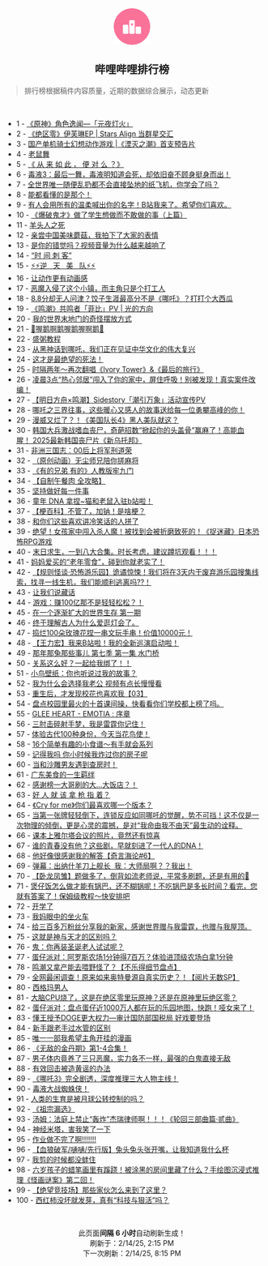<div align="center">
    <img src="./assets/icon_rank.png" alt="logo" />
    <h2>哔哩哔哩排行榜</h>
</div>

> 排行榜根据稿件内容质量，近期的数据综合展示，动态更新

<br />

<ul><li><span>1 - <a href=https://www.bilibili.com/BV1MkKGesECF target=_blank>《原神》角色逸闻—「元夜灯火」</a></span></li><li><span>2 - <a href=https://www.bilibili.com/BV1KkNieUEe4 target=_blank>《绝区零》伊芙琳EP&nbsp;|&nbsp;Stars&nbsp;Align&nbsp;当群星交汇</a></span></li><li><span>3 - <a href=https://www.bilibili.com/BV1hfKVeaE8m target=_blank>国产单机骑士幻想动作游戏&nbsp;|《湮灭之潮》首支预告片</a></span></li><li><span>4 - <a href=https://www.bilibili.com/BV1JsKjepEYp target=_blank>老鼠舞</a></span></li><li><span>5 - <a href=https://www.bilibili.com/BV1gAN9euEez target=_blank>《&nbsp;从&nbsp;来&nbsp;如&nbsp;此&nbsp;，&nbsp;便&nbsp;对&nbsp;么&nbsp;？》</a></span></li><li><span>6 - <a href=https://www.bilibili.com/BV134NiefE9j target=_blank>毒液3：最后一舞，毒液明知道会死，却依旧奋不顾身挺身而出！</a></span></li><li><span>7 - <a href=https://www.bilibili.com/BV1ZoNieMEYf target=_blank>全世界唯一随便乱扔都不会直接坠地的纸飞机，你学会了吗？</a></span></li><li><span>8 - <a href=https://www.bilibili.com/BV1cXNBeSEr8 target=_blank>能都看懂的是那个！</a></span></li><li><span>9 - <a href=https://www.bilibili.com/BV1H8N2eqELG target=_blank>有人会用所有的温柔喊出你的名字！B站我来了。希望你们喜欢。</a></span></li><li><span>10 - <a href=https://www.bilibili.com/BV1kYNzeHE4D target=_blank>《爆破鬼才》做了学生想做而不敢做的事（上篇）</a></span></li><li><span>11 - <a href=https://www.bilibili.com/BV1xGKjehERY target=_blank>羊头人之死</a></span></li><li><span>12 - <a href=https://www.bilibili.com/BV1Z5Npe8Ebi target=_blank>亲尝中国美味蘑菇，我拍下了大家的表情</a></span></li><li><span>13 - <a href=https://www.bilibili.com/BV1JsK5eyEGh target=_blank>是你的错觉吗？视频音量为什么越来越响了</a></span></li><li><span>14 - <a href=https://www.bilibili.com/BV1cJN9etEDm target=_blank>“时&nbsp;间&nbsp;刺&nbsp;客”</a></span></li><li><span>15 - <a href=https://www.bilibili.com/BV1nhNZeiE2V target=_blank>⚡️⚡️逆&nbsp;&nbsp;&nbsp;天&nbsp;&nbsp;&nbsp;美&nbsp;&nbsp;&nbsp;队⚡️⚡️</a></span></li><li><span>16 - <a href=https://www.bilibili.com/BV1T2N6eaEHr target=_blank>让动作更有动画感</a></span></li><li><span>17 - <a href=https://www.bilibili.com/BV1tfK3e9Ezb target=_blank>恶魔入侵了这个小镇，而主角只是个打工人</a></span></li><li><span>18 - <a href=https://www.bilibili.com/BV1dPNqeYEhv target=_blank>8.8分却无人问津？饺子生涯最高分不是《哪吒》？打打个大西瓜</a></span></li><li><span>19 - <a href=https://www.bilibili.com/BV1XHNCeLEQP target=_blank>《鸣潮》共鸣者「菲比」PV&nbsp;|&nbsp;光的方向</a></span></li><li><span>20 - <a href=https://www.bilibili.com/BV17LNoeZEwd target=_blank>我的世界末地门的奇怪摆放方式</a></span></li><li><span>21 - <a href=https://www.bilibili.com/BV1vENee4Exq target=_blank>🐔喔鹅啊鹅喔鹅喔啊鹅🐧</a></span></li><li><span>22 - <a href=https://www.bilibili.com/BV1gzNBebEVT target=_blank>盛粥教程</a></span></li><li><span>23 - <a href=https://www.bilibili.com/BV1RTNzeuE65 target=_blank>从黑神话到哪吒，我们正在见证中华文化的伟大复兴</a></span></li><li><span>24 - <a href=https://www.bilibili.com/BV1VqK5eiExi target=_blank>这才是最绝望的死法！</a></span></li><li><span>25 - <a href=https://www.bilibili.com/BV1aqNhe2Eq7 target=_blank>时隔两年～再次翻唱《Ivory&nbsp;Tower》&amp;《最后的旅行》</a></span></li><li><span>26 - <a href=https://www.bilibili.com/BV1wYNqeyEVF target=_blank>凌晨3点“热心邻居”闯入了你的家中，屏住呼吸！别被发现！真实案件改编！</a></span></li><li><span>27 - <a href=https://www.bilibili.com/BV1P2NBe9EqU target=_blank>【明日方舟×鸣潮】Sidestory「潮引万象」活动宣传PV</a></span></li><li><span>28 - <a href=https://www.bilibili.com/BV16XNoeaEHo target=_blank>哪吒之三界往事，这些暖心又感人的故事送给每一位勇攀高峰的你！</a></span></li><li><span>29 - <a href=https://www.bilibili.com/BV1jvKje1EPo target=_blank>漫威又烂了？！《美国队长4》黑人美队就这？</a></span></li><li><span>30 - <a href=https://www.bilibili.com/BV136N6eiEKi target=_blank>韩国大兵激战嗜血丧尸，奇葩招数“掀起你的头盖骨”赢麻了！高能血腥！&nbsp;2025最新韩国丧尸片《新乌托邦》</a></span></li><li><span>31 - <a href=https://www.bilibili.com/BV1ZiNZewE2X target=_blank>非洲三国志：00后上将军刑道荣</a></span></li><li><span>32 - <a href=https://www.bilibili.com/BV1HYNUeVEca target=_blank>（原创动画）无尘师兄陪你搓麻将</a></span></li><li><span>33 - <a href=https://www.bilibili.com/BV1gJNzewEZZ target=_blank>《有的兄弟&nbsp;有的》人教版牢九门</a></span></li><li><span>34 - <a href=https://www.bilibili.com/BV1T2KGeXEmL target=_blank>【自制午餐肉&nbsp;全攻略】</a></span></li><li><span>35 - <a href=https://www.bilibili.com/BV1K1KGepEok target=_blank>坚持做好每一件事</a></span></li><li><span>36 - <a href=https://www.bilibili.com/BV1qdNVe6Ed5 target=_blank>童年&nbsp;DNA&nbsp;拿捏~猫和老鼠入驻b站啦！</a></span></li><li><span>37 - <a href=https://www.bilibili.com/BV1sMNBeSEvV target=_blank>【梗百科】不管了，加钠！是啥梗？</a></span></li><li><span>38 - <a href=https://www.bilibili.com/BV1qrNqeMEGh target=_blank>和你们这些喜欢讲冷笑话的人拼了</a></span></li><li><span>39 - <a href=https://www.bilibili.com/BV1pCNaeaEPN target=_blank>绝望！女孩家中闯入杀人魔！被找到会被折磨致死的！《捉迷藏》日本恐怖RPG游戏</a></span></li><li><span>40 - <a href=https://www.bilibili.com/BV1owNzekEC1 target=_blank>末日求生，一到八大合集。时长考虑，建议蹲坑观看！！！</a></span></li><li><span>41 - <a href=https://www.bilibili.com/BV15nNoesEYx target=_blank>妈妈爱买的“老年零食”，碰到你就老实了！</a></span></li><li><span>42 - <a href=https://www.bilibili.com/BV1uSNkeMEcD target=_blank>【规则怪谈·恐怖游乐园】诡谲惊悚！我们将在3天内于废弃游乐园搜集线索，找寻一线生机，我们能顺利逃离吗??！</a></span></li><li><span>43 - <a href=https://www.bilibili.com/BV1G1NyeUEA5 target=_blank>让我们说藏话</a></span></li><li><span>44 - <a href=https://www.bilibili.com/BV1bwK5e8E52 target=_blank>游戏：赚100亿那不是轻轻松松？！</a></span></li><li><span>45 - <a href=https://www.bilibili.com/BV1HVNBejEvL target=_blank>在一个逐渐扩大的世界生存&nbsp;第一期</a></span></li><li><span>46 - <a href=https://www.bilibili.com/BV1kVNBejEUr target=_blank>终于理解古人为什么爱逛灯会了。</a></span></li><li><span>47 - <a href=https://www.bilibili.com/BV186KGedEk9 target=_blank>捣烂100朵玫瑰花捏一串文玩手串！价值10000元！</a></span></li><li><span>48 - <a href=https://www.bilibili.com/BV1ZRNiezEf5 target=_blank>【王力宏】我来B站啦！我的全新巡演启动啦！</a></span></li><li><span>49 - <a href=https://www.bilibili.com/BV1fEPCeWEUg target=_blank>那年那兔那些事儿&nbsp;第七季&nbsp;第一集&nbsp;水门桥</a></span></li><li><span>50 - <a href=https://www.bilibili.com/BV1oeNdeREiC target=_blank>关系这么好？一起给我绑了！！</a></span></li><li><span>51 - <a href=https://www.bilibili.com/BV1JKNaeoE3L target=_blank>小鸟壁纸：你也听说过我的故事？</a></span></li><li><span>52 - <a href=https://www.bilibili.com/BV1wRKGejETb target=_blank>我为什么会选择我老公&nbsp;视频有点长慢慢看</a></span></li><li><span>53 - <a href=https://www.bilibili.com/BV1u5NZe7Edx target=_blank>重生后，才发现校花也喜欢我【03】</a></span></li><li><span>54 - <a href=https://www.bilibili.com/BV1mwNBe9EqM target=_blank>盘点校园里最火的十首课间操，快看看你们学校都上榜了吗。</a></span></li><li><span>55 - <a href=https://www.bilibili.com/BV1QEKVefEVf target=_blank>GLEE&nbsp;HEART&nbsp;-&nbsp;EMOTIA&nbsp;:&nbsp;序章</a></span></li><li><span>56 - <a href=https://www.bilibili.com/BV1mWKVexENB target=_blank>三肘击碎射手梦，我是雷霆你记住！</a></span></li><li><span>57 - <a href=https://www.bilibili.com/BV1TENZeyEmr target=_blank>体验古代100种身份，今天当花鸟使！</a></span></li><li><span>58 - <a href=https://www.bilibili.com/BV162KLeEE7S target=_blank>16个简单有趣的小食谱～有手就会系列</a></span></li><li><span>59 - <a href=https://www.bilibili.com/BV1NUNBepESH target=_blank>记得我吗&nbsp;你小时候我炸过你的房子呢</a></span></li><li><span>60 - <a href=https://www.bilibili.com/BV1ghNeeEEjT target=_blank>当和沙雕男友遇到查房时！</a></span></li><li><span>61 - <a href=https://www.bilibili.com/BV1NUNBepEdm target=_blank>广东美食的一生羁绊</a></span></li><li><span>62 - <a href=https://www.bilibili.com/BV1ubNRe3EHD target=_blank>感谢榜一大哥刷的大…大饭店？！</a></span></li><li><span>63 - <a href=https://www.bilibili.com/BV1bBNieHEtr target=_blank>好&nbsp;人&nbsp;就&nbsp;该&nbsp;拿&nbsp;枪&nbsp;指&nbsp;着？</a></span></li><li><span>64 - <a href=https://www.bilibili.com/BV1YANZeREoK target=_blank>《Cry&nbsp;for&nbsp;me》你们最喜欢哪一个版本？</a></span></li><li><span>65 - <a href=https://www.bilibili.com/BV1LDNEeJEwm target=_blank>当第一张牌轻轻倒下，连锁反应如同哪吒的觉醒，势不可挡！这不仅是一次物理的倾倒，更是心灵的震撼，是对“我命由我不由天”最生动的诠释。</a></span></li><li><span>66 - <a href=https://www.bilibili.com/BV1c3NVerEHS target=_blank>课本上雅尔塔会议的照片，竟然还有惊喜</a></span></li><li><span>67 - <a href=https://www.bilibili.com/BV1yeKVeUEK6 target=_blank>谁的青春没有他？这些剧，早就刻进了一代人的DNA！</a></span></li><li><span>68 - <a href=https://www.bilibili.com/BV1kLK5eDEYK target=_blank>他好像很感谢我的解答【奇言海论#6】</a></span></li><li><span>69 - <a href=https://www.bilibili.com/BV1RSKVeBEDL target=_blank>弹幕：出纳什羊刀上舰长&nbsp;&nbsp;我：大师局啊？？我出！</a></span></li><li><span>70 - <a href=https://www.bilibili.com/BV1p1NoeTEY9 target=_blank>【卧龙凤雏】题做多了，倒背如流老师说，平常多刷题，还是有用的🙂</a></span></li><li><span>71 - <a href=https://www.bilibili.com/BV1FeNZeeE49 target=_blank>煲仔饭怎么做才能有锅巴，还不糊锅呢！不吃锅巴是多长时间？看完，您就有答案了！保姆级教程～快安排吧</a></span></li><li><span>72 - <a href=https://www.bilibili.com/BV1gQNde5EVq target=_blank>开学了</a></span></li><li><span>73 - <a href=https://www.bilibili.com/BV1ocNqevEdg target=_blank>我妈眼中的坐火车</a></span></li><li><span>74 - <a href=https://www.bilibili.com/BV1hiNBehESA target=_blank>给三百多万粉丝分享我的新家，感谢世界赠与我雷霆，也赠与我屋顶。</a></span></li><li><span>75 - <a href=https://www.bilibili.com/BV1FpN9exEdG target=_blank>这就是神与天才的区别吗？</a></span></li><li><span>76 - <a href=https://www.bilibili.com/BV1bvNieWErX target=_blank>鬼：你再装圣诞老人试试呢？</a></span></li><li><span>77 - <a href=https://www.bilibili.com/BV1vxNBeMEfE target=_blank>蛋仔派对：阿罗斯农场1分钟得7百万？体验进顶级农场白拿1分钟</a></span></li><li><span>78 - <a href=https://www.bilibili.com/BV1H5NBe1EBt target=_blank>鸣潮又拿产能去喂野怪了？【不乐得细节盘点】</a></span></li><li><span>79 - <a href=https://www.bilibili.com/BV1goNUeoExw target=_blank>全网最闲调查！原来如来奥特曼源自真实历史？！【阅片无数SP】</a></span></li><li><span>80 - <a href=https://www.bilibili.com/BV11hKVeDErc target=_blank>西格玛男人</a></span></li><li><span>81 - <a href=https://www.bilibili.com/BV1W2NoeiEFR target=_blank>大脑CPU烧了，这是在绝区零里玩原神？还是在原神里玩绝区零？</a></span></li><li><span>82 - <a href=https://www.bilibili.com/BV1bXN2eQEeZ target=_blank>蛋仔派对：盘点蛋仔近1000万人都在玩的乐园地图，快跑！哑女来了！</a></span></li><li><span>83 - <a href=https://www.bilibili.com/BV1ZCKVekEHC target=_blank>懂王授予DOGE更大权力—审计国防部国税局&nbsp;好戏要登场</a></span></li><li><span>84 - <a href=https://www.bilibili.com/BV17oNeehE1n target=_blank>新手跟老手过水管的区别</a></span></li><li><span>85 - <a href=https://www.bilibili.com/BV1pyNReFEWY target=_blank>唯一一部我希望主角开挂的漫画</a></span></li><li><span>86 - <a href=https://www.bilibili.com/BV11pNqenES3 target=_blank>《无敌的金丹期》第1-4合集！</a></span></li><li><span>87 - <a href=https://www.bilibili.com/BV1FwKVerENF target=_blank>男子体内竟养了三只恶魔，实力各不一样，最强的白鬼直接无敌</a></span></li><li><span>88 - <a href=https://www.bilibili.com/BV1c8NWeuEZd target=_blank>有效回击被造黄谣的办法</a></span></li><li><span>89 - <a href=https://www.bilibili.com/BV1kqNDeEEWy target=_blank>《哪吒3》完全剧透，深度推理三大人物主线！</a></span></li><li><span>90 - <a href=https://www.bilibili.com/BV1XANvexErB target=_blank>毒液大战蜘蛛侠！</a></span></li><li><span>91 - <a href=https://www.bilibili.com/BV1B2KVe6EWQ target=_blank>人类的生育是被月球公转控制的吗？</a></span></li><li><span>92 - <a href=https://www.bilibili.com/BV14KK5eoEU3 target=_blank>《祖宗漏选》</a></span></li><li><span>93 - <a href=https://www.bilibili.com/BV1uiNBehEY8 target=_blank>汤姆：法庭上禁止“轰炸”杰瑞律师啊！！！《轮回三部曲篇·贰曲》</a></span></li><li><span>94 - <a href=https://www.bilibili.com/BV1joNoefEDF target=_blank>神经米塔，害我笑了一下</a></span></li><li><span>95 - <a href=https://www.bilibili.com/BV1NFN1euERc target=_blank>作业做不完了啊!!!!!!!</a></span></li><li><span>96 - <a href=https://www.bilibili.com/BV1gNNde1EGX target=_blank>【血狼破军/嗵嗵/先行版】兔头兔头张开嘴，让我知道我什么杯</a></span></li><li><span>97 - <a href=https://www.bilibili.com/BV1pbN2eMEK4 target=_blank>我剪的时候都没蚌住</a></span></li><li><span>98 - <a href=https://www.bilibili.com/BV1tvNee1Edw target=_blank>六岁孩子的蜡笔画里有蹊跷！被涂黑的房间里藏了什么？手绘图沉浸式推理《怪画谜案》第二回！</a></span></li><li><span>99 - <a href=https://www.bilibili.com/BV1WTNBenEHH target=_blank>【绝望竞技场】那些家伙怎么来到了这里？</a></span></li><li><span>100 - <a href=https://www.bilibili.com/BV1N9K5eREkw target=_blank>西红柿没坏就发芽，真有“科技与狠活”吗？</a></span></li></ul>

<br />

<p align=center>此页面<strong>间隔 6 小时</strong>自动刷新生成！<br>刷新于：2/14/25, 2:15 PM<br>下一次刷新：2/14/25, 8:15 PM</p>
